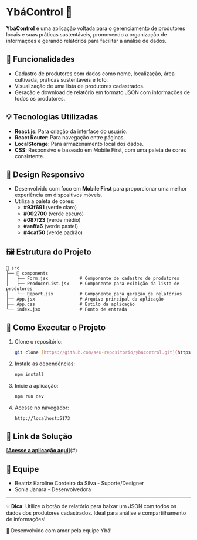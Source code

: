 # YbáControl 🌱

**YbáControl** é uma aplicação voltada para o gerenciamento de produtores locais e suas práticas sustentáveis, promovendo a organização de informações e gerando relatórios para facilitar a análise de dados.

## 🎯 Funcionalidades
- Cadastro de produtores com dados como nome, localização, área cultivada, práticas sustentáveis e foto.
- Visualização de uma lista de produtores cadastrados.
- Geração e download de relatório em formato JSON com informações de todos os produtores.

## 💡 Tecnologias Utilizadas
- **React.js**: Para criação da interface do usuário.
- **React Router**: Para navegação entre páginas.
- **LocalStorage**: Para armazenamento local dos dados.
- **CSS**: Responsivo e baseado em Mobile First, com uma paleta de cores consistente.

## 📱 Design Responsivo
- Desenvolvido com foco em **Mobile First** para proporcionar uma melhor experiência em dispositivos móveis.
- Utiliza a paleta de cores:
  - **#93f691** (verde claro)
  - **#002700** (verde escuro)
  - **#087f23** (verde médio)
  - **#aaffa6** (verde pastel)
  - **#4caf50** (verde padrão)

## 🖼️ Estrutura do Projeto
```
📂 src
├── 📂 components
│   ├── Form.jsx            # Componente de cadastro de produtores
│   ├── ProducerList.jsx    # Componente para exibição da lista de produtores
│   └── Report.jsx          # Componente para geração de relatórios
├── App.jsx                 # Arquivo principal da aplicação
├── App.css                 # Estilo da aplicação
└── index.jsx               # Ponto de entrada
```

## 🚀 Como Executar o Projeto
1. Clone o repositório:
   ```bash
   git clone [https://github.com/seu-repositorio/ybacontrol.git](https://github.com/SouBeatrizKaroline/AmazoniaHack2024_YbaControl.git)
   ```
2. Instale as dependências:
   ```bash
   npm install
   ```
3. Inicie a aplicação:
   ```bash
   npm run dev
   ```
4. Acesse no navegador:
   ```plaintext
   http://localhost:5173
   ```

## 🔗 Link da Solução
[**[Acesse a aplicação aqui](https://amazoniahack2024-ybacontrol.vercel.app/)**](#) 
## 👥 Equipe
- Beatriz Karoline Cordeiro da Silva - Suporte/Designer
- Sonia Janara - Desenvolvedora

---

💡 **Dica**: Utilize o botão de relatório para baixar um JSON com todos os dados dos produtores cadastrados. Ideal para análise e compartilhamento de informações!

🌿 Desenvolvido com amor pela equipe Ybá! 
``` 
